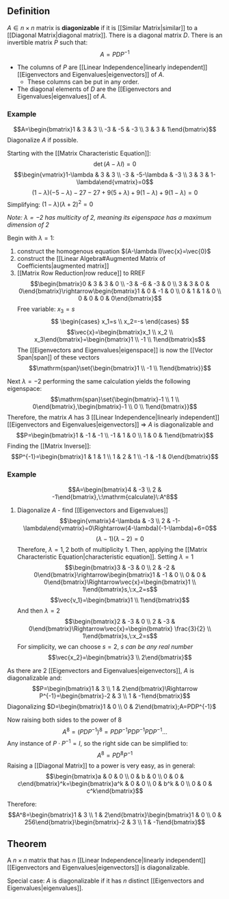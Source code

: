 ## Definition

$A\in n\times n$ matrix is **diagonizable** if it is [[Similar Matrix|similar]] to a [[Diagonal Matrix|diagonal matrix]]. There is a diagonal matrix $D$. There is an invertible matrix $P$ such that: $$A=PDP^{-1}$$

- The columns of $P$ are [[Linear Independence|linearly independent]] [[Eigenvectors and Eigenvalues|eigenvectors]] of $A$.
  - These columns can be put in any order.
- The diagonal elements of $D$ are the [[Eigenvectors and Eigenvalues|eigenvalues]] of $A$.

### Example

$$A=\begin{bmatrix}1 & 3 & 3 \\ -3 & -5 & -3 \\ 3 & 3 & 1\end{bmatrix}$$
Diagonalize $A$ if possible.

Starting with the [[Matrix Characteristic Equation]]: $$\det{(A-\lambda I)}=0$$
$$\begin{vmatrix}1-\lambda & 3 & 3 \\ -3 & -5-\lambda & -3 \\ 3 & 3 & 1-\lambda\end{vmatrix}=0$$
$$(1-\lambda)(-5-\lambda)-27-27+9(5+\lambda)+9(1-\lambda)+9(1-\lambda)=0$$
Simplifying: $(1-\lambda)(\lambda+2)^2=0$

_Note: $\lambda=-2$ has multicity of 2, meaning its eigenspace has a maximum dimension of 2_

Begin with $\lambda=1:$

1. construct the homogenous equation $(A-\lambda I)\vec{x}=\vec{0}$
2. construct the [[Linear Algebra#Augmented Matrix of Coefficients|augmented matrix]]
3. [[Matrix Row Reduction|row reduce]] to RREF
   $$\begin{bmatrix}0 & 3 & 3 & 0 \\ -3 & -6 & -3 & 0 \\ 3 & 3 & 0 & 0\end{bmatrix}\rightarrow\begin{bmatrix}1 & 0 & -1 & 0 \\ 0 & 1 & 1 & 0 \\ 0 & 0 & 0 & 0\end{bmatrix}$$
   Free variable: $x_3=s$
   $$
   \begin{cases}
   x_1=s \\
   x_2=-s
   \end{cases}
   $$
   $$\vec{x}=\begin{bmatrix}x_1 \\ x_2 \\ x_3\end{bmatrix}=\begin{bmatrix}1 \\ -1 \\ 1\end{bmatrix}s$$
   The [[Eigenvectors and Eigenvalues|eigenspace]] is now the [[Vector Span|span]] of these vectors $$\mathrm{span}\set{\begin{bmatrix}1 \\ -1 \\ 1\end{bmatrix}}$$

Next $\lambda=-2$
performing the same calculation yields the following eigenspace: $$\mathrm{span}\set{\begin{bmatrix}-1 \\ 1 \\ 0\end{bmatrix},\begin{bmatrix}-1 \\ 0 \\ 1\end{bmatrix}}$$
Therefore, the matrix $A$ has 3 [[Linear Independence|linearly independent]] [[Eigenvectors and Eigenvalues|eigenvectors]] $\Rightarrow$ $A$ is diagonalizable and
$$P=\begin{bmatrix}1 & -1 & -1 \\ -1 & 1 & 0 \\ 1 & 0 & 1\end{bmatrix}$$
Finding the [[Matrix Inverse]]:
$$P^{-1}=\begin{bmatrix}1 & 1 & 1 \\ 1 & 2 & 1 \\ -1 & -1 & 0\end{bmatrix}$$

### Example

$$A=\begin{bmatrix}4 & -3 \\ 2 & -1\end{bmatrix},\:\mathrm{calculate}\:A^8$$

1. Diagonalize $A$ - find [[Eigenvectors and Eigenvalues]]
   $$\begin{vmatrix}4-\lambda & -3 \\ 2 & -1-\lambda\end{vmatrix}=0\Rightarrow(4-\lambda)(-1-\lambda)+6=0$$
   $$(\lambda-1)(\lambda-2)=0$$
   Therefore, $\lambda=1,2$ both of multiplicity $1$. Then, applying the [[Matrix Characteristic Equation|characteristic equation]]. Setting $\lambda=1$
   $$\begin{bmatrix}3 & -3 & 0 \\ 2 & -2 & 0\end{bmatrix}\rightarrow\begin{bmatrix}1 & -1 & 0 \\ 0 & 0 & 0\end{bmatrix}\Rightarrow\vec{x}=\begin{bmatrix}1 \\ 1\end{bmatrix}s,\:x_2=s$$
   $$\vec{v_1}=\begin{bmatrix}1 \\ 1\end{bmatrix}$$
   And then $\lambda=2$
   $$\begin{bmatrix}2 & -3 & 0 \\ 2 & -3 & 0\end{bmatrix}\Rightarrow\vec{x}=\begin{bmatrix} \frac{3}{2} \\ 1\end{bmatrix}s,\:x_2=s$$
   For simplicity, we can choose $s=2$, _s can be any real number_
   $$\vec{x_2}=\begin{bmatrix}3 \\ 2\end{bmatrix}$$

As there are $2$ [[Eigenvectors and Eigenvalues|eigenvectors]], $A$ is diagonalizable and: $$P=\begin{bmatrix}1 & 3 \\ 1 & 2\end{bmatrix}\Rightarrow P^{-1}=\begin{bmatrix}-2 & 3 \\ 1 & -1\end{bmatrix}$$
Diagonalizing $D=\begin{bmatrix}1 & 0 \\ 0 & 2\end{bmatrix};A=PDP^{-1}$

Now raising both sides to the power of $8$
$$A^8=(PDP^{-1})^8=PDP^{-1}PDP^{-1}PDP^{-1}...$$
Any instance of $P\cdot P^{-1}=I$, so the right side can be simplified to:
$$A^8=PD^8P^{-1}$$
Raising a [[Diagonal Matrix]] to a power is very easy, as in general:
$$\begin{bmatrix}a & 0 & 0 \\ 0 & b & 0 \\ 0 & 0 & c\end{bmatrix}^k=\begin{bmatrix}a^k & 0 & 0 \\ 0 & b^k & 0 \\ 0 & 0 & c^k\end{bmatrix}$$

Therefore:
$$A^8=\begin{bmatrix}1 & 3 \\ 1 & 2\end{bmatrix}\begin{bmatrix}1 & 0 \\ 0 & 256\end{bmatrix}\begin{bmatrix}-2 & 3 \\ 1 & -1\end{bmatrix}$$

## Theorem

A $n\times n$ matrix that has $n$ [[Linear Independence|linearly independent]] [[Eigenvectors and Eigenvalues|eigenvectors]] is diagonalizable.

Special case: $A$ is diagonalizable if it has $n$ distinct [[Eigenvectors and Eigenvalues|eigenvalues]].
